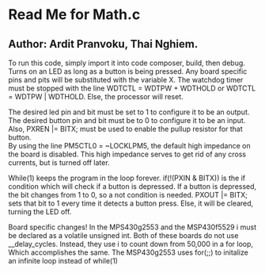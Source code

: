 # Read Me for Math.c
## Author: Ardit Pranvoku, Thai Nghiem.

To run this code, simply import it into code composer, build, then debug.
Turns on an LED as long as a button is being pressed.
Any board specific pins and pits will be substituted with the variable X.
The watchdog timer must be stopped with the line WDTCTL = WDTPW + WDTHOLD or WDTCTL = WDTPW | WDTHOLD.
Else, the processor will reset.

The desired led pin and bit must be set to 1 to configure it to be an output.
The desired button pin and bit must be to 0 to configure it to be an input.
Also,  PXREN |= BITX; must be used to enable the pullup resistor for that button.     
By using the line PM5CTL0 = ~LOCKLPM5, the default high impedance on the board is disabled.
This high impedance serves to get rid of any cross currents, but is turned off later.

While(1) keeps the program in the loop forever.
if(!(PXIN & BITX)) is the if condition which will check if a button is depressed. 
If a button is depressed, the bit changes from 1 to 0, so a not condition is needed.
PXOUT |= BITX; sets that bit to 1 every time it detects a button press. 
Else, it will be cleared, turning the LED off.

Board specific changes!
In the MPS430g2553 and the MSP430f5529 i must be declared as a volatile unsigned int.
Both of these boards do not use __delay_cycles. Instead, they use i to count down from 50,000 in a for loop,
Which accomplishes the same.
The MSP430g2553 uses for(;;) to initalize an infinite loop instead of while(1)
